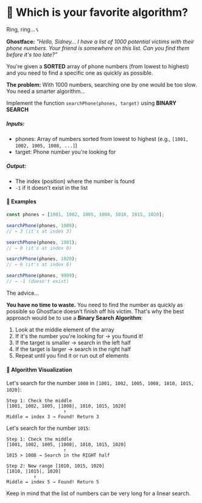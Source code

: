 # 🔪 **Which is your favorite algorithm?**

Ring, ring… 📞

**Ghostface:** _"Hello, Sidney… I have a list of 1000 potential victims with their phone numbers. Your friend is somewhere on this list. Can you find them before it's too late?"_

You're given a **SORTED** array of phone numbers (from lowest to highest) and you need to find a specific one as quickly as possible.

**The problem:** With 1000 numbers, searching one by one would be too slow. You need a smarter algorithm…

Implement the function `searchPhone(phones, target)` using **BINARY SEARCH**

##### **Inputs:**

- phones: Array of numbers sorted from lowest to highest (e.g., `[1001, 1002, 1005, 1008, ...]`)
- target: Phone number you're looking for

##### **Output:**

- The index (position) where the number is found
- `-1` if it doesn't exist in the list

#### 📝 Examples

```ts
const phones = [1001, 1002, 1005, 1008, 1010, 1015, 1020];

searchPhone(phones, 1008);
// → 3 (it's at index 3)

searchPhone(phones, 1001);
// → 0 (it's at index 0)

searchPhone(phones, 1020);
// → 6 (it's at index 6)

searchPhone(phones, 9999);
// → -1 (doesn't exist)
```

The advice…

**You have no time to waste.** You need to find the number as quickly as possible so Ghostface doesn't finish off his victim. That's why the best approach would be to use a **Binary Search Algorithm**:

1. Look at the middle element of the array
2. If it's the number you're looking for → you found it!
3. If the target is smaller → search in the left half
4. If the target is larger → search in the right half
5. Repeat until you find it or run out of elements

#### 🧠 Algorithm Visualization

Let's search for the number `1008` in `[1001, 1002, 1005, 1008, 1010, 1015, 1020]`:

```
Step 1: Check the middle
[1001, 1002, 1005, |1008|, 1010, 1015, 1020]
                     ↑
Middle = index 3 → Found! Return 3
```

Let's search for the number `1015`:

```
Step 1: Check the middle
[1001, 1002, 1005, |1008|, 1010, 1015, 1020]
                     ↑
1015 > 1008 → Search in the RIGHT half

Step 2: New range [1010, 1015, 1020]
[1010, |1015|, 1020]
          ↑
Middle = index 5 → Found! Return 5
```

Keep in mind that the list of numbers can be very long for a linear search.
